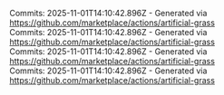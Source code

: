 Commits: 2025-11-01T14:10:42.896Z - Generated via https://github.com/marketplace/actions/artificial-grass
<br>
Commits: 2025-11-01T14:10:42.896Z - Generated via https://github.com/marketplace/actions/artificial-grass
<br>
Commits: 2025-11-01T14:10:42.896Z - Generated via https://github.com/marketplace/actions/artificial-grass
<br>
Commits: 2025-11-01T14:10:42.896Z - Generated via https://github.com/marketplace/actions/artificial-grass
<br>
